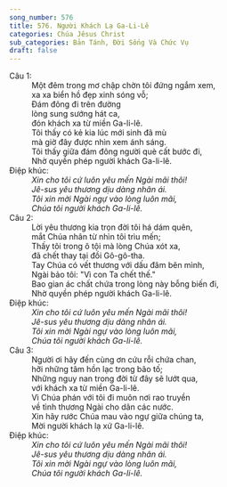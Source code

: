 ```yaml
---
song_number: 576
title: 576. Người Khách Lạ Ga-Li-Lê
categories: Chúa Jêsus Christ
sub_categories: Bản Tánh, Đời Sống Và Chức Vụ
draft: false
---
```

<dl><dt>Câu 1:</dt><dd data-verse="1">Một đêm trong mơ chập chờn tôi đứng ngắm xem, <br/>xa xa biển hồ đẹp xinh sóng vỗ; <br/>Ðám đông đi trên đường <br/>lòng sung sướng hát ca, <br/>đón khách xa từ miền Ga-li-lê. <br/>Tôi thấy có kẻ kia lúc mới sinh đã mù <br/>mà giờ đây được nhìn xem ánh sáng. <br/>Tôi thấy giữa đám đông người què cất bước đi, <br/>Nhờ quyền phép người khách Ga-li-lê. </dd><dt>Điệp khúc:</dt><dd data-chorus="1"><em>Xin cho tôi cứ luôn yêu mến Ngài mãi thôi! <br/>Jê-sus yêu thương dịu dàng nhân ái. <br/>Tôi xin mời Ngài ngự vào lòng luôn mãi, <br/>Chúa tôi người khách Ga-li-lê. </em></dd><dt>Câu 2:</dt><dd data-verse="2">Lời yêu thương kia trọn đời tôi há dám quên, <br/>mắt Chúa nhân từ nhìn tôi trìu mến; <br/>Thấy tôi trong ô tội mà lòng Chúa xót xa, <br/>đã chết thay tại đồi Gô-gô-tha. <br/>Tay Chúa có vết thương với dấu đâm bên mình, <br/>Ngài bảo tôi: "Vì con Ta chết thế." <br/>Bao gian ác chất chứa trong lòng này bỗng biến đi, <br/>Nhờ quyền phép người khách Ga-li-lê. </dd><dt>Điệp khúc:</dt><dd data-chorus="1"><em>Xin cho tôi cứ luôn yêu mến Ngài mãi thôi! <br/>Jê-sus yêu thương dịu dàng nhân ái. <br/>Tôi xin mời Ngài ngự vào lòng luôn mãi, <br/>Chúa tôi người khách Ga-li-lê. </em></dd><dt>Câu 3:</dt><dd data-verse="3">Người ơi hãy đến cùng ơn cứu rỗi chứa chan, <br/>hỡi những tâm hồn lạc trong bão tố; <br/>Những nguy nan trong đời từ đây sẽ lướt qua, <br/>với khách xa từ miền Ga-li-lê. <br/>Vì Chúa phán với tôi đi muôn nơi rao truyền <br/>về tình thương Ngài cho dân các nước. <br/>Xin hãy rước Chúa mau vào ngự giữa chúng ta, <br/>Mời người khách lạ xứ Ga-li-lê. </dd><dt>Điệp khúc:</dt><dd data-chorus="1"><em>Xin cho tôi cứ luôn yêu mến Ngài mãi thôi! <br/>Jê-sus yêu thương dịu dàng nhân ái. <br/>Tôi xin mời Ngài ngự vào lòng luôn mãi, <br/>Chúa tôi người khách Ga-li-lê. </em></dd></dl>